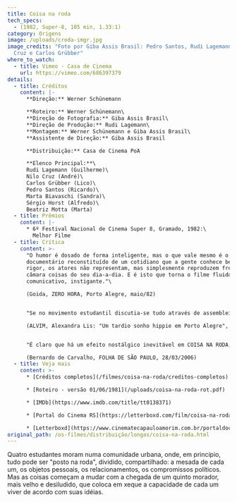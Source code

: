 ```yaml
---
title: Coisa na roda
tech_specs:
  - (1982, Super-8, 105 min, 1.33:1)
category: Origens
image: /uploads/croda-imgr.jpg
image_credits: "Foto por Giba Assis Brasil: Pedro Santos, Rudi Lagemann, Nilo
  Cruz e Carlos Grübber"
where_to_watch:
  - title: Vimeo - Casa de Cinema
    url: https://vimeo.com/686397379
details:
  - title: Créditos
    content: |-
      **Direção:** Werner Schünemann

      **Roteiro:** Werner Schünemann\
      **Direção de Fotografia:** Giba Assis Brasil\
      **Direção de Produção:** Rudi Lagemann\
      **Montagem:** Werner Schünemann e Giba Assis Brasil\
      **Assistente de Direção:** Giba Assis Brasil

      **Distribuição:** Casa de Cinema PoA

      **Elenco Principal:**\
      Rudi Lagemann (Guilherme)\
      Nilo Cruz (André)\
      Carlos Grübber (Lico)\
      Pedro Santos (Ricardo)\
      Marta Biavaschi (Sandra)\
      Sérgio Horst (Alfredo)\
      Beatriz Motta (Marta)
  - title: Prêmios
    content: |-
      * 6º Festival Nacional de Cinema Super 8, Gramado, 1982:\
        Melhor Filme
  - title: Crítica
    content: >-
      "O humor é dosado de forma inteligente, mas o que vale mesmo é o quase
      documentário reconstituído de um cotidiano que a gente conhece bem. A
      rigor, os atores não representam, mas simplesmente reproduzem frente à
      câmara coisas do seu dia-a-dia. E é isto que torna o filme fluido, leve,
      comunicativo, instigante."\

      (Goida, ZERO HORA, Porto Alegre, maio/82)


      "Se no movimento estudantil discutia-se tudo através de assembleias (e inclusive a própria representatividade das próprias assembleias) ou atos públicos, na casa tudo transformava-se em reunião: tudo era posto na caixinha, tudo era posto na roda - como uma "experiência democrática" em que tudo era construído por todos, em um tempo em que alguns generais ainda decidiam pela maioria."\

      (ALVIM, Alexandra Lis: "Um tardio sonho hippie em Porto Alegre", dissertação de mestrado em História na UFSC, 2016, p. 143)


      "É claro que há um efeito nostálgico inevitável em COISA NA RODA, mesmo para quem não viveu naquele tempo e naquele lugar. Sendo o filme a expressão de uma experiência geracional, não podia ser de outra forma. São bichos-grilos que freqüentam aulas de teatro, namoram entre uma aula e outra, vivem em repúblicas de estudantes, participam do movimento estudantil, viajam de carona e acampam na serra gaúcha. O super-8, com a sua imagem precária, sem definição, suja e riscada, contribui para criar um efeito de filme doméstico, de documentário caseiro, feito entre amigos. É o registro de um modo de fazer que se perdeu. Mas, antes de tudo, é um documento de juventude, de um tempo em que ainda só havia energia e vontade, em que demandas externas não eram levadas em conta, quando tudo ainda podia ser apenas oferta."\

      (Bernardo de Carvalho, FOLHA DE SÃO PAULO, 28/03/2006)
  - title: Veja mais
    content: >-
      * [Créditos completos](/filmes/coisa-na-roda/creditos-completos)

      * [Roteiro - versão 01/06/1981](/uploads/coisa-na-roda-rot.pdf)

      * [IMDb](https://www.imdb.com/title/tt0138371)

      * [Portal do Cinema RS](https://letterboxd.com/film/coisa-na-roda/)

      * [Letterboxd](https://www.cinematecapauloamorim.com.br/portaldocinemagaucho/210/coisa-na-roda)
original_path: /os-filmes/distribuição/longas/coisa-na-roda.html
---
```

Quatro estudantes moram numa comunidade urbana, onde, em princípio, tudo pode ser "posto na roda", dividido, compartilhado: a mesada de cada um, os objetos pessoais, os relacionamentos, os compromissos políticos. Mas as coisas começam a mudar com a chegada de um quinto morador, mais velho e desiludido, que coloca em xeque a capacidade de cada um viver de acordo com suas idéias.